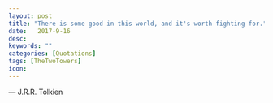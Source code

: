 ```yaml
---
layout: post
title: "There is some good in this world, and it's worth fighting for."
date:   2017-9-16
desc:
keywords: ""
categories: [Quotations]
tags: [TheTwoTowers]
icon:
---
```

― J.R.R. Tolkien
